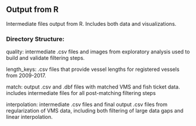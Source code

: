 ## Output from R

Intermediate files output from R. Includes both data and visualizations. 
<br>



### Directory Structure:

quality: intermediate .csv files and images from exploratory analysis used to build and validate filtering steps.

length_keys: .csv files that provide vessel lengths for registered vessels from 2009-2017.

match: output .csv and .dbf files with matched VMS and fish ticket data. includes intermediate files for all post-matching filtering steps

interpolation: intermediate .csv files and final output .csv files from regularization of VMS data, including both filtering of large data gaps and linear interpolation.
